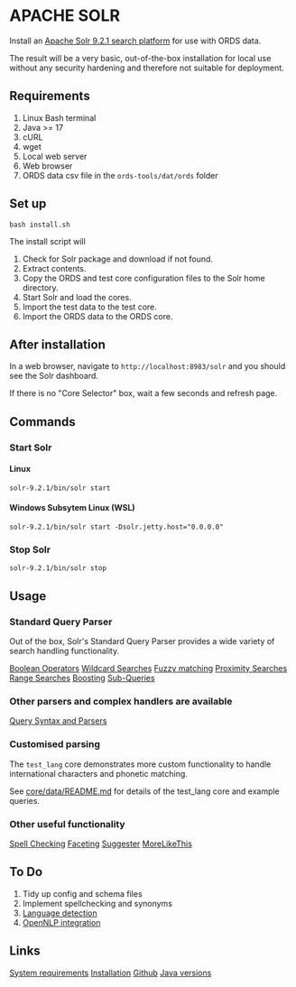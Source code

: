 # APACHE SOLR

Install an [Apache Solr 9.2.1 search platform](https://solr.apache.org/) for use with ORDS data.

The result will be a very basic, out-of-the-box installation for local use without any security hardening and therefore not suitable for deployment.

## Requirements

1. Linux Bash terminal
2. Java >= 17
3. cURL
4. wget
5. Local web server
6. Web browser
7. ORDS data csv file in the `ords-tools/dat/ords` folder

## Set up

`bash install.sh`

The install script will

1. Check for Solr package and download if not found.
2. Extract contents.
3. Copy the ORDS and test core configuration files to the Solr home directory.
4. Start Solr and load the cores.
5. Import the test data to the test core.
6. Import the ORDS data to the ORDS core.

## After installation

In a web browser, navigate to `http://localhost:8983/solr` and you should see the Solr dashboard.

If there is no "Core Selector" box, wait a few seconds and refresh page.

## Commands

### Start Solr

#### Linux

`solr-9.2.1/bin/solr start`

#### Windows Subsytem Linux (WSL)

`solr-9.2.1/bin/solr start -Dsolr.jetty.host="0.0.0.0"`

### Stop Solr

`solr-9.2.1/bin/solr stop`

## Usage

### Standard Query Parser

Out of the box, Solr's Standard Query Parser provides a wide variety of search handling functionality.

[Boolean Operators](https://solr.apache.org/guide/solr/latest/query-guide/standard-query-parser.html#boolean-operators-supported-by-the-standard-query-parser)
[Wildcard Searches](https://solr.apache.org/guide/solr/latest/query-guide/standard-query-parser.html#wildcard-searches)
[Fuzzy matching](https://solr.apache.org/guide/solr/latest/query-guide/standard-query-parser.html#fuzzy-searches)
[Proximity Searches](https://solr.apache.org/guide/solr/latest/query-guide/standard-query-parser.html#proximity-searches)
[Range Searches](https://solr.apache.org/guide/solr/latest/query-guide/standard-query-parser.html#range-searches)
[Boosting](https://solr.apache.org/guide/solr/latest/query-guide/standard-query-parser.html#boosting-a-term-with)
[Sub-Queries](https://solr.apache.org/guide/solr/latest/query-guide/standard-query-parser.html#grouping-terms-to-form-sub-queries)

### Other parsers and complex handlers are available

[Query Syntax and Parsers](https://solr.apache.org/guide/solr/latest/query-guide/query-syntax-and-parsers.html)

### Customised parsing

The `test_lang` core demonstrates more custom functionality to handle international characters and phonetic matching.

See [core/data/README.md](core/data/README.md) for details of the test_lang core and example queries.

### Other useful functionality

[Spell Checking](https://solr.apache.org/guide/solr/latest/query-guide/spell-checking.html)
[Faceting](https://solr.apache.org/guide/solr/latest/query-guide/faceting.html)
[Suggester](https://solr.apache.org/guide/solr/latest/query-guide/suggester.html)
[MoreLikeThis](https://solr.apache.org/guide/solr/latest/query-guide/morelikethis.html)

## To Do

1. Tidy up config and schema files
2. Implement spellchecking and synonyms
3. [Language detection](https://solr.apache.org/guide/solr/latest/indexing-guide/language-detection.html)
4. [OpenNLP integration](https://solr.apache.org/guide/solr/latest/indexing-guide/language-analysis.html#opennlp-integration)

## Links

[System requirements](https://solr.apache.org/guide/solr/latest/deployment-guide/system-requirements.html)
[Installation](https://solr.apache.org/guide/solr/latest/deployment-guide/installing-solr.html)
[Github](https://github.com/apache/solr)
[Java versions](https://endoflife.date/java)